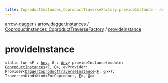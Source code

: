 ```yaml
---
title: CoproductInstances_CoproductTraverseFactory.provideInstance - arrow-dagger
---
```


[arrow-dagger](../../index.html) / [arrow.dagger.instances](../index.html) / [CoproductInstances_CoproductTraverseFactory](index.html) / [provideInstance](./provide-instance.html)

# provideInstance

`static fun <F : `[`Any`](https://kotlinlang.org/api/latest/jvm/stdlib/kotlin/-any/index.html)`, G : `[`Any`](https://kotlinlang.org/api/latest/jvm/stdlib/kotlin/-any/index.html)`> provideInstance(module: `[`CoproductInstances`](../-coproduct-instances/index.html)`<`[`F`](provide-instance.html#F)`, `[`G`](provide-instance.html#G)`>, evProvider: Provider<`[`DaggerCoproductTraverseInstance`](../-dagger-coproduct-traverse-instance/index.html)`<`[`F`](provide-instance.html#F)`, `[`G`](provide-instance.html#G)`>>): Traverse<Kind<Kind<ForCoproduct, `[`F`](provide-instance.html#F)`>, `[`G`](provide-instance.html#G)`>>`
